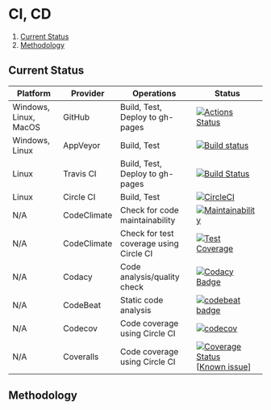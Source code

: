 # CI, CD

1. [Current Status](#current-status)
2. [Methodology](#methodology)

## Current Status

| Platform              | Provider    | Operations                              | Status                                                                                                                                                                                                                                                                                                |
| --------------------- | ----------- | --------------------------------------- | ----------------------------------------------------------------------------------------------------------------------------------------------------------------------------------------------------------------------------------------------------------------------------------------------------- |
| Windows, Linux, MacOS | GitHub      | Build, Test, Deploy to gh-pages         | [![Actions Status](https://github.com/manastalukdar/learning-computer-science/workflows/build-test/badge.svg)](https://github.com/manastalukdar/learning-computer-science/actions)                                                                                                                    |
| Windows, Linux        | AppVeyor    | Build, Test                             | [![Build status](https://ci.appveyor.com/api/projects/status/y9qup8owf4e53m8h?svg=true)](https://ci.appveyor.com/project/manastalukdar/learning-computer-science)                                                                                                                                     |
| Linux                 | Travis CI   | Build, Test, Deploy to gh-pages         | [![Build Status](https://travis-ci.org/manastalukdar/learning-computer-science.svg?branch=master)](https://travis-ci.org/manastalukdar/learning-computer-science)                                                                                                                                     |
| Linux                 | Circle CI   | Build, Test                             | [![CircleCI](https://circleci.com/gh/manastalukdar/learning-computer-science/tree/master.svg?style=svg)](https://circleci.com/gh/manastalukdar/learning-computer-science/tree/master)                                                                                                                 |
| N/A                   | CodeClimate | Check for code maintainability          | [![Maintainability](https://api.codeclimate.com/v1/badges/2ece575493d263e8b83c/maintainability)](https://codeclimate.com/github/manastalukdar/learning-computer-science/maintainability)                                                                                                              |
| N/A                   | CodeClimate | Check for test coverage using Circle CI | [![Test Coverage](https://api.codeclimate.com/v1/badges/2ece575493d263e8b83c/test_coverage)](https://codeclimate.com/github/manastalukdar/learning-computer-science/test_coverage)                                                                                                                    |
| N/A                   | Codacy      | Code analysis/quality check             | [![Codacy Badge](https://api.codacy.com/project/badge/Grade/93f9326796aa44a3a9eac1fe9c13cc24)](https://www.codacy.com/app/manastalukdar/learning-computer-science?utm_source=github.com&amp;utm_medium=referral&amp;utm_content=manastalukdar/learning-computer-science&amp;utm_campaign=Badge_Grade) |
| N/A                   | CodeBeat    | Static code analysis                    | [![codebeat badge](https://codebeat.co/badges/882b6622-7bc2-4923-97b2-a053057d3a45)](https://codebeat.co/projects/github-com-manastalukdar-learning-computer-science-master)                                                                                                                          |
| N/A                   | Codecov     | Code coverage using Circle CI           | [![codecov](https://codecov.io/gh/manastalukdar/learning-computer-science/branch/master/graph/badge.svg)](https://codecov.io/gh/manastalukdar/learning-computer-science)                                                                                                                              |
| N/A                   | Coveralls   | Code coverage using Circle CI           | [![Coverage Status](https://coveralls.io/repos/github/manastalukdar/learning-computer-science/badge.svg?branch=master)](https://coveralls.io/github/manastalukdar/learning-computer-science?branch=master) [[Known issue](https://github.com/manastalukdar/learning-computer-science/issues/35)]      |

## Methodology
